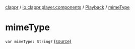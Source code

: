[clappr](../../index.md) / [io.clappr.player.components](../index.md) / [Playback](index.md) / [mimeType](.)

# mimeType

`var mimeType: String?` [(source)](https://github.com/clappr/clappr-android/tree/dev/clappr/src/main/kotlin/io/clappr/player/components/Playback.kt#L12)